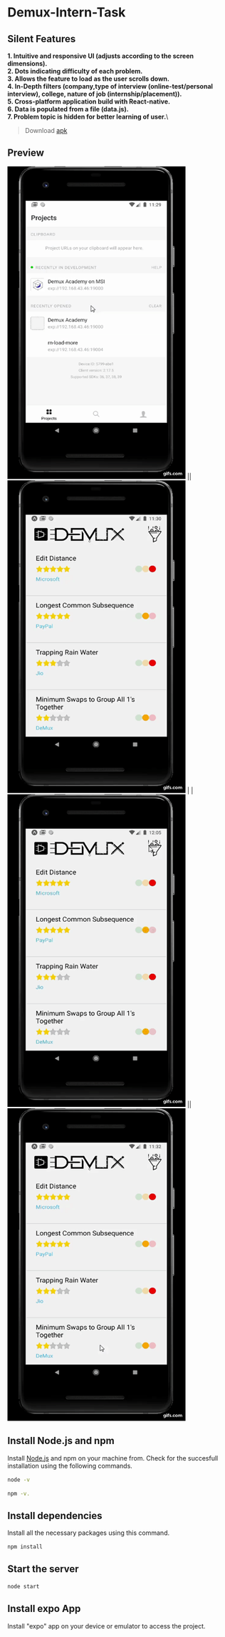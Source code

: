 # Demux-Intern-Task

## Silent Features
**1. Intuitive and responsive UI (adjusts according to the screen dimensions).**\
**2. Dots indicating difficulty of each problem.**\
**3. Allows the feature to load as the user scrolls down.**\
**4. In-Depth filters (company,type of interview (online-test/personal interview), college, nature of job (internship/placement)).**\
**5. Cross-platform application build with React-native.**\
**6. Data is populated from a file (data.js).**\
**7. Problem topic is hidden for better learning of user.**\

> Download [apk](https://drive.google.com/file/d/1zk5zhm6X70Y0DT67WwXTD50v4TNUHVVj/view?usp=sharing)

## Preview

<img src="https://github.com/ishanarya0/Demux-Intern-Task/blob/main/gifs/gif.gif" width="400" height="700" /> || <img src="https://github.com/ishanarya0/Demux-Intern-Task/blob/main/gifs/gif1.gif" width="400" height="700" /> |
|<img src="https://github.com/ishanarya0/Demux-Intern-Task/blob/main/gifs/gif2.gif" width="400" height="700" /> || <img src="https://github.com/ishanarya0/Demux-Intern-Task/blob/main/gifs/gif3.gif" width="400" height="700" />

## Install Node.js and npm

Install [Node.js](https://nodejs.org/en/download/) and npm on your machine from. 
Check for the succesfull installation using the following commands.
```sh
node -v
```
```sh
npm -v.
```
## Install dependencies
Install all the necessary packages using this command.
```sh
npm install
```

## Start the server
```sh
node start
```
## Install expo App

Install "expo" app on your device or emulator to access the project.







